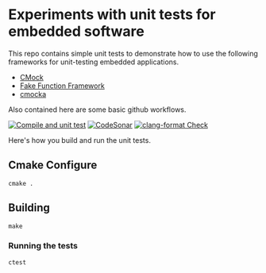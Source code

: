 # Experiments with unit tests for embedded software

This repo contains simple unit tests to demonstrate how to use the following frameworks for unit-testing embedded applications.

- [CMock](https://github.com/ThrowTheSwitch/CMock)
- [Fake Function Framework](https://github.com/meekrosoft/fff)
- [cmocka](https://cmocka.org/)

Also contained here are some basic github workflows.

[![Compile and unit test](https://github.com/balaji-nordic/unit-test-experiments/actions/workflows/compile_and_test.yml/badge.svg)](https://github.com/balaji-nordic/unit-test-experiments/actions/workflows/compile_and_test.yml)
[![CodeSonar](https://github.com/balaji-nordic/unit-test-experiments/actions/workflows/sonarcloud.yml/badge.svg)](https://github.com/balaji-nordic/unit-test-experiments/actions/workflows/sonarcloud.yml)
[![clang-format Check](https://github.com/balaji-nordic/unit-test-experiments/actions/workflows/clangformat.yml/badge.svg)](https://github.com/balaji-nordic/unit-test-experiments/actions/workflows/clangformat.yml)

Here's how you build and run the unit tests.

## Cmake Configure

    cmake .

## Building

    make

### Running the tests

    ctest
